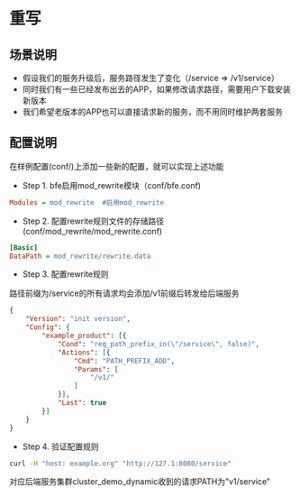# 重写

## 场景说明

* 假设我们的服务升级后，服务路径发生了变化（/service => /v1/service）
* 同时我们有一些已经发布出去的APP，如果修改请求路径，需要用户下载安装新版本
* 我们希望老版本的APP也可以直接请求新的服务，而不用同时维护两套服务

## 配置说明
在样例配置(conf/)上添加一些新的配置，就可以实现上述功能

* Step 1. bfe启用mod_rewrite模块（conf/bfe.conf)

```ini
Modules = mod_rewrite  #启用mod_rewrite
```

* Step 2. 配置rewrite规则文件的存储路径 (conf/mod_rewrite/mod_rewrite.conf)
  
```ini
[Basic]
DataPath = mod_rewrite/rewrite.data
```
  
* Step 3. 配置rewrite规则
  
路径前缀为/service的所有请求均会添加/v1前缀后转发给后端服务
  
```json
{
    "Version": "init version",
    "Config": {
        "example_product": [{
            "Cond": "req_path_prefix_in(\"/service\", false)",
            "Actions": [{
                "Cmd": "PATH_PREFIX_ADD",
                "Params": [
                    "/v1/"
                ]
            }],
            "Last": true
        }]
    }
}
```

* Step 4. 验证配置规则

```bash
curl -H "host: example.org" "http://127.1:8080/service"
```

对应后端服务集群cluster_demo_dynamic收到的请求PATH为"v1/service"
